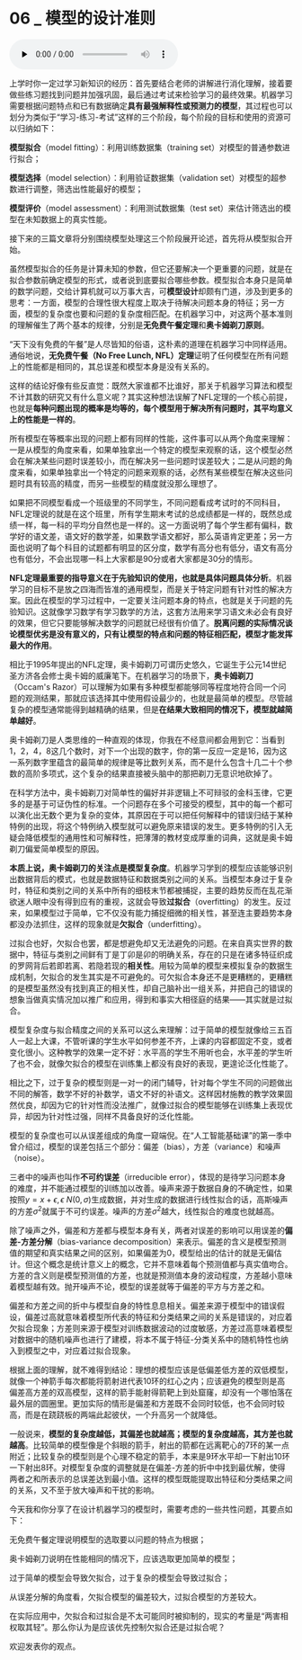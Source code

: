 # 06 _ 模型的设计准则

<audio id="audio" title="06 | 模型的设计准则" controls="" preload="none"><source id="mp3" src="https://static001.geekbang.org/resource/audio/c9/57/c9e73a0446e8037fa25c2bf81729b757.mp3"></audio>

上学时你一定过学习新知识的经历：首先要结合老师的讲解进行消化理解，接着要做些练习题找到问题并加强巩固，最后通过考试来检验学习的最终效果。机器学习需要根据问题特点和已有数据确定**具有最强解释性或预测力的模型**，其过程也可以划分为类似于“学习-练习-考试”这样的三个阶段，每个阶段的目标和使用的资源可以归纳如下：

**模型拟合**（model fitting）：利用训练数据集（training set）对模型的普通参数进行拟合；

**模型选择**（model selection）：利用验证数据集（validation set）对模型的超参数进行调整，筛选出性能最好的模型；

**模型评价**（model assessment）：利用测试数据集（test set）来估计筛选出的模型在未知数据上的真实性能。


接下来的三篇文章将分别围绕模型处理这三个阶段展开论述，首先将从模型拟合开始。

虽然模型拟合的任务是计算未知的参数，但它还要解决一个更重要的问题，就是在拟合参数前确定模型的形式，或者说到底要拟合哪些参数。模型拟合本身只是简单的数学问题，交给计算机就可以万事大吉，可**模型设计**却颇有门道，涉及到更多的思考：一方面，模型的合理性很大程度上取决于待解决问题本身的特征；另一方面，模型的复杂度也要和问题的复杂度相匹配。在机器学习中，对这两个基本准则的理解催生了两个基本的规律，分别是**无免费午餐定理**和**奥卡姆剃刀原则**。

“天下没有免费的午餐”是人尽皆知的俗语，这朴素的道理在机器学习中同样适用。通俗地说，**无免费午餐（No Free Lunch, NFL）定理**证明了任何模型在所有问题上的性能都是相同的，其总误差和模型本身是没有关系的。

这样的结论好像有些反直觉：既然大家谁都不比谁好，那关于机器学习算法和模型不计其数的研究又有什么意义呢？其实这种想法误解了NFL定理的一个核心前提，也就是**每种问题出现的概率是均等的，每个模型用于解决所有问题时，其平均意义上的性能是一样的**。

所有模型在等概率出现的问题上都有同样的性能，这件事可以从两个角度来理解：一是从模型的角度来看，如果单独拿出一个特定的模型来观察的话，这个模型必然会在解决某些问题时误差较小，而在解决另一些问题时误差较大；二是从问题的角度来看，如果单独拿出一个特定的问题来观察的话，必然有某些模型在解决这些问题时具有较高的精度，而另一些模型的精度就没那么理想了。

如果把不同模型看成一个班级里的不同学生，不同问题看成考试时的不同科目，NFL定理说的就是在这个班里，所有学生期末考试的总成绩都是一样的，既然总成绩一样，每一科的平均分自然也是一样的。这一方面说明了每个学生都有偏科，数学好的语文差，语文好的数学差，如果数学语文都好，那么英语肯定更差；另一方面也说明了每个科目的试题都有明显的区分度，数学有高分也有低分，语文有高分也有低分，不会出现哪一科上大家都是90分或者大家都是30分的情形。

**NFL定理最重要的指导意义在于先验知识的使用，也就是具体问题具体分析**。机器学习的目标不是放之四海而皆准的通用模型，而是关于特定问题有针对性的解决方案。因此在模型的学习过程中，一定要关注问题本身的特点，也就是关于问题的先验知识。这就像学习数学有学习数学的方法，这套方法用来学习语文未必会有良好的效果，但它只要能够解决数学的问题就已经很有价值了。**脱离问题的实际情况谈论模型优劣是没有意义的，只有让模型的特点和问题的特征相匹配，模型才能发挥最大的作用**。

相比于1995年提出的NFL定理，奥卡姆剃刀可谓历史悠久，它诞生于公元14世纪圣方济各会修士奥卡姆的威廉笔下。在机器学习的场景下，**奥卡姆剃刀**（Occam&#39;s Razor）可以理解为如果有多种模型都能够同等程度地符合同一个问题的观测结果，那就应该选择其中使用假设最少的，也就是最简单的模型。尽管越复杂的模型通常能得到越精确的结果，但是**在结果大致相同的情况下，模型就越简单越好**。

奥卡姆剃刀是人类思维的一种直观的体现，你我在不经意间都会用到它：当看到1，2，4，8这几个数时，对下一个出现的数字，你的第一反应一定是16，因为这一系列数字里蕴含的最简单的规律是等比数列关系，而不是什么包含十几二十个参数的高阶多项式，这个复杂的结果直接被头脑中的那把剃刀无意识地砍掉了。

在科学方法中，奥卡姆剃刀对简单性的偏好并非逻辑上不可辩驳的金科玉律，它更多的是基于可证伪性的标准。一个问题存在多个可接受的模型，其中的每一个都可以演化出无数个更为复杂的变体，其原因在于可以把任何解释中的错误归结于某种特例的出现，将这个特例纳入模型就可以避免原来错误的发生。更多特例的引入无疑会降低模型的通用性和可解释性，把薄薄的教材变成厚重的词典，这就是奥卡姆剃刀偏爱简单模型的原因。

**本质上说，奥卡姆剃刀的关注点是模型复杂度**。机器学习学到的模型应该能够识别出数据背后的模式，也就是数据特征和数据类别之间的关系。当模型本身过于复杂时，特征和类别之间的关系中所有的细枝末节都被捕捉，主要的趋势反而在乱花渐欲迷人眼中没有得到应有的重视，这就会导致**过拟合**（overfitting）的发生。反过来，如果模型过于简单，它不仅没有能力捕捉细微的相关性，甚至连主要趋势本身都没办法抓住，这样的现象就是**欠拟合**（underfitting）。

过拟合也好，欠拟合也罢，都是想避免却又无法避免的问题。在来自真实世界的数据中，特征与类别之间鲜有丁是丁卯是卯的明确关系，存在的只是在诸多特征织成的罗网背后若即若离、若隐若现的**相关性**。用较为简单的模型来模拟复杂的数据生成机制，欠拟合的发生其实是不可避免的。可欠拟合本身还不是更糟糕的，更糟糕的是模型虽然没有找到真正的相关性，却自己脑补出一组关系，并把自己的错误的想象当做真实情况加以推广和应用，得到和事实大相径庭的结果——其实就是过拟合。

模型复杂度与拟合精度之间的关系可以这么来理解：过于简单的模型就像给三五百人一起上大课，不管听课的学生水平如何参差不齐，上课的内容都固定不变，或者变化很小。这种教学的效果一定不好：水平高的学生不用听也会，水平差的学生听了也不会，就像欠拟合的模型在训练集上都没有良好的表现，更遑论泛化性能了。

相比之下，过于复杂的模型则是一对一的闭门辅导，针对每个学生不同的问题做出不同的解答，数学不好的补数学，语文不好的补语文。这样因材施教的教学效果固然优良，却因为它的针对性而没法推广，就像过拟合的模型能够在训练集上表现优异，却因为针对性过强，同样不具备良好的泛化性能。

模型的复杂度也可以从误差组成的角度一窥端倪。在“人工智能基础课”的第一季中曾介绍过，模型的误差包括三个部分：偏差（bias），方差（variance）和噪声（noise）。

三者中的噪声也叫作**不可约误差**（irreducible error），体现的是待学习问题本身的难度，并不能通过模型的训练加以改善。噪声来源于数据自身的不确定性，如果按照$y = x + \epsilon, \epsilon ~ N(0, \sigma)$生成数据，并对生成的数据进行线性拟合的话，高斯噪声的方差$\sigma ^ 2$就属于不可约误差。噪声的方差$\sigma ^ 2$越大，线性拟合的难度也就越高。

除了噪声之外，偏差和方差都与模型本身有关，两者对误差的影响可以用误差的**偏差-方差分解**（bias-variance decomposition）来表示。偏差的含义是模型预测值的期望和真实结果之间的区别，如果偏差为0，模型给出的估计的就是无偏估计。但这个概念是统计意义上的概念，它并不意味着每个预测值都与真实值吻合。方差的含义则是模型预测值的方差，也就是预测值本身的波动程度，方差越小意味着模型越有效。抛开噪声不论，模型的误差就等于偏差的平方与方差之和。

偏差和方差之间的折中与模型自身的特性息息相关。偏差来源于模型中的错误假设，偏差过高就意味着模型所代表的特征和分类结果之间的关系是错误的，对应着欠拟合现象；方差则来源于模型对训练数据波动的过度敏感，方差过高意味着模型对数据中的随机噪声也进行了建模，将本不属于特征-分类关系中的随机特性也纳入到模型之中，对应着过拟合现象。

根据上面的理解，就不难得到结论：理想的模型应该是低偏差低方差的双低模型，就像一个神箭手每次都能将箭射进代表10环的红心之内；应该避免的模型则是高偏差高方差的双高模型，这样的箭手能射得箭靶上到处窟窿，却没有一个哪怕落在最外层的圆圈里。更加实际的情形是偏差和方差既不会同时较低，也不会同时较高，而是在跷跷板的两端此起彼伏，一个升高另一个就降低。

一般说来，**模型的复杂度越低，其偏差也就越高；模型的复杂度越高，其方差也就越高**。比较简单的模型像是个斜眼的箭手，射出的箭都在远离靶心的7环的某一点附近；比较复杂的模型则是个心理不稳定的箭手，本来是9环水平却一下射出10环一下射出8环。对模型复杂度的调整就是在偏差-方差的折中中找到最优解，使得两者之和所表示的总误差达到最小值。这样的模型既能提取出特征和分类结果之间的关系，又不至于放大噪声和干扰的影响。

今天我和你分享了在设计机器学习的模型时，需要考虑的一些共性问题，其要点如下：

 无免费午餐定理说明模型的选取要以问题的特点为根据；

奥卡姆剃刀说明在性能相同的情况下，应该选取更加简单的模型；

过于简单的模型会导致欠拟合，过于复杂的模型会导致过拟合；

从误差分解的角度看，欠拟合模型的偏差较大，过拟合模型的方差较大。


在实际应用中，欠拟合和过拟合是不太可能同时被抑制的，现实的考量是“两害相权取其轻”。那么你认为是应该优先控制欠拟合还是过拟合呢？

欢迎发表你的观点。

<img src="https://static001.geekbang.org/resource/image/f9/e3/f92420771827c3ef2aad604decb6c7e3.jpg" alt="">


